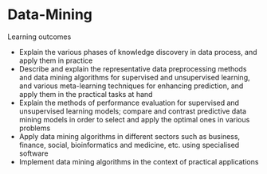 # Data-Mining
Learning outcomes
- Explain the various phases of knowledge discovery in data process, and apply them in practice
- Describe and explain the representative data preprocessing methods and data mining algorithms for supervised and unsupervised learning, and various meta-learning techniques for enhancing prediction, and apply them in the practical tasks at hand
- Explain the methods of performance evaluation for supervised and unsupervised learning models; compare and contrast predictive data mining models in order to select and apply the optimal ones in various problems
- Apply data mining algorithms in different sectors such as business, finance, social, bioinformatics and medicine, etc. using specialised software
- Implement data mining algorithms in the context of practical applications
